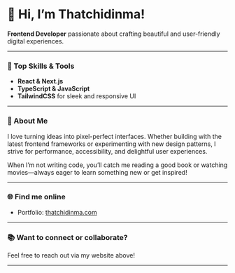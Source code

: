 # 👋 Hi, I’m Thatchidinma!

**Frontend Developer** passionate about crafting beautiful and user-friendly digital experiences.

---

### 🚀 Top Skills & Tools
- **React & Next.js**
- **TypeScript & JavaScript**
- **TailwindCSS** for sleek and responsive UI

---

### 🌟 About Me
I love turning ideas into pixel-perfect interfaces. Whether building with the latest frontend frameworks or experimenting with new design patterns, I strive for performance, accessibility, and delightful user experiences.

When I’m not writing code, you’ll catch me reading a good book or watching movies—always eager to learn something new or get inspired!

---

### 🌐 Find me online
- Portfolio: [thatchidinma.com](https://thatchidinma.com)

---

### 📚 Want to connect or collaborate?
Feel free to reach out via my website above!

---

<!--
Want to add featured projects or more social links? Just let me know!
-->

<!--
**Thatchidinma/Thatchidinma** is a ✨ _special_ ✨ repository because its `README.md` (this file) appears on your GitHub profile.

Here are some ideas to get you started:

- 🔭 I’m currently working on ...
- 🌱 I’m currently learning ...
- 👯 I’m looking to collaborate on ...
- 🤔 I’m looking for help with ...
- 💬 Ask me about ...
- 📫 How to reach me: ...
- 😄 Pronouns: ...
- ⚡ Fun fact: ...
-->
